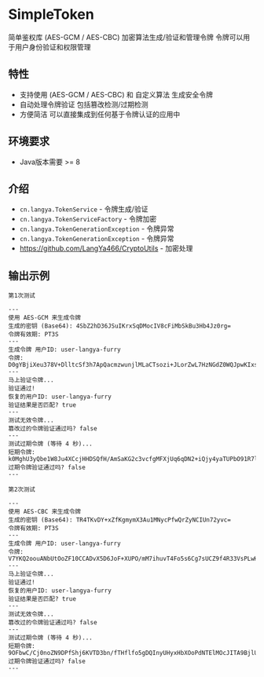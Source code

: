 # SimpleToken

简单鉴权库 (AES-GCM / AES-CBC) 加密算法生成/验证和管理令牌 令牌可以用于用户身份验证和权限管理

## 特性
- 支持使用 (AES-GCM / AES-CBC) 和 自定义算法 生成安全令牌
- 自动处理令牌验证 包括篡改检测/过期检测
- 方便简洁 可以直接集成到任何基于令牌认证的应用中

## 环境要求
- Java版本需要 >= 8

## 介绍
- `cn.langya.TokenService` - 令牌生成/验证
- `cn.langya.TokenServiceFactory` - 令牌加密
- `cn.langya.TokenGenerationException` - 令牌异常
- `cn.langya.TokenGenerationException` - 令牌异常
- https://github.com/LangYa466/CryptoUtils - 加密处理

## 输出示例
```text
第1次测试

---
使用 AES-GCM 来生成令牌
生成的密钥 (Base64): 4SbZ2hD36JSuIKrxSqDMocIV8cFiMbSkBu3Hb4Jz0rg=
令牌有效期: PT3S
---
生成令牌 用户ID: user-langya-furry
令牌: D0gYBjiXeu378V+DlltcSf3h7ApQacmzwunjlMLaCTsozi+JLorZwL7HzNGdZ0WQJpwKIxs6+b9FSiLQ/El61ibtIklj5JGnpROg7PCxmXqVgQW19lln6t0=
---
马上验证令牌...
验证通过!
恢复的用户ID: user-langya-furry
验证结果是否匹配? true
---
测试无效令牌...
篡改过的令牌验证通过吗? false
---
测试过期令牌 (等待 4 秒)...
短期令牌: k0MghU3yQbe1W8Ju4XCcjHHDSQfH/AmSaKG2c3vcfgMFXjUq6qDN2+iQjy4yaTUPbO91R7l7YSd4zXLJ4elOxmJY9O1Hs/rWhXysFKAlBpsO3NComPGTgac=
过期令牌验证通过吗? false
---

第2次测试

---
使用 AES-CBC 来生成令牌
生成的密钥 (Base64): TR4TKvDY+xZfKgmymX3Au1MNycPfwQrZyNCIUn72yvc=
令牌有效期: PT3S
---
生成令牌 用户ID: user-langya-furry
令牌: V7YKQ2oouANbUtOoZF10CCADvX5D6JoF+XUPO/mM7ihuvT4Fo5s6Cg7sUCZ9f4R33VsPLwH0t2hlgNVCIMK+9+Z/a21I7xhzsz6qP7b0ssc=
---
马上验证令牌...
验证通过!
恢复的用户ID: user-langya-furry
验证结果是否匹配? true
---
测试无效令牌...
篡改过的令牌验证通过吗? false
---
测试过期令牌 (等待 4 秒)...
短期令牌: 9OFbwC/Cj0noZN9DPfShj6KVTD3bn/fTHflfo5gDQInyUHyxHbXOoPdNTElMOcJITA9BjlUGsLQ7/b8WtbPjhvJCPlKooKzMeRf0TEietWuZI3mEvN/hbEU=
过期令牌验证通过吗? false
---